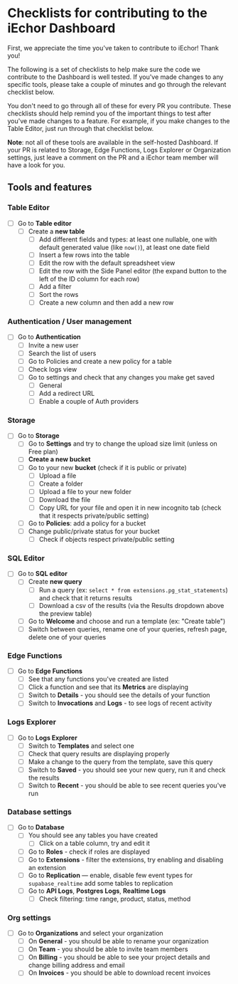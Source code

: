 # Checklists for contributing to the iEchor Dashboard

First, we appreciate the time you've taken to contribute to iEchor! Thank you!

The following is a set of checklists to help make sure the code we contribute to the Dashboard is well tested. If you've made changes to any specific tools, please take a couple of minutes and go through the relevant checklist below.

You don't need to go through all of these for every PR you contribute. These checklists should help remind you of the important things to test after you've made changes to a feature. For example, if you make changes to the Table Editor, just run through that checklist below.

**Note**: not all of these tools are available in the self-hosted Dashboard. If your PR is related to Storage, Edge Functions, Logs Explorer or Organization settings, just leave a comment on the PR and a iEchor team member will have a look for you.

## Tools and features

### Table Editor

- [ ] Go to **Table editor**
  - [ ] Create a **new table**
    - [ ] Add different fields and types: at least one nullable, one with default generated value (like `now()`), at least one date field
    - [ ] Insert a few rows into the table
    - [ ] Edit the row with the default spreadsheet view
    - [ ] Edit the row with the Side Panel editor (the expand button to the left of the ID column for each row)
    - [ ] Add a filter
    - [ ] Sort the rows
    - [ ] Create a new column and then add a new row

### Authentication / User management

- [ ] Go to **Authentication**
  - [ ] Invite a new user
  - [ ] Search the list of users
  - [ ] Go to Policies and create a new policy for a table
  - [ ] Check logs view
  - [ ] Go to settings and check that any changes you make get saved
    - [ ] General
    - [ ] Add a redirect URL
    - [ ] Enable a couple of Auth providers

### Storage

- [ ] Go to **Storage**
  - [ ] Go to **Settings** and try to change the upload size limit (unless on Free plan)
  - [ ] **Create a new bucket**
  - [ ] Go to your new **bucket** (check if it is public or private)
    - [ ] Upload a file
    - [ ] Create a folder
    - [ ] Upload a file to your new folder
    - [ ] Download the file
    - [ ] Copy URL for your file and open it in new incognito tab (check that it respects private/public setting)
  - [ ] Go to **Policies**: add a policy for a bucket
  - [ ] Change public/private status for your bucket
    - [ ] Check if objects respect private/public setting

### SQL Editor

- [ ] Go to **SQL editor**
  - [ ] Create **new query**
    - [ ] Run a query (ex: `select * from extensions.pg_stat_statements`) and check that it returns results
    - [ ] Download a csv of the results (via the Results dropdown above the preview table)
  - [ ] Go to **Welcome** and choose and run a template (ex: "Create table")
  - [ ] Switch between queries, rename one of your queries, refresh page, delete one of your queries

### Edge Functions

- [ ] Go to **Edge Functions**
  - [ ] See that any functions you've created are listed
  - [ ] Click a function and see that its **Metrics** are displaying
  - [ ] Switch to **Details** - you should see the details of your function
  - [ ] Switch to **Invocations** and **Logs** - to see logs of recent activity

### Logs Explorer

- [ ] Go to **Logs Explorer**
  - [ ] Switch to **Templates** and select one
  - [ ] Check that query results are displaying properly
  - [ ] Make a change to the query from the template, save this query
  - [ ] Switch to **Saved** - you should see your new query, run it and check the results
  - [ ] Switch to **Recent** - you should be able to see recent queries you've run

### Database settings

- [ ] Go to **Database**
  - [ ] You should see any tables you have created
    - [ ] Click on a table column, try and edit it
  - [ ] Go to **Roles** - check if roles are displayed
  - [ ] Go to **Extensions** - filter the extensions, try enabling and disabling an extension
  - [ ] Go to **Replication** — enable, disable few event types for `supabase_realtime` add some tables to replication
  - [ ] Go to **API Logs**, **Postgres Logs**, **Realtime Logs**
    - [ ] Check filtering: time range, product, status, method

### Org settings

- [ ] Go to **Organizations** and select your organization
  - [ ] On **General** - you should be able to rename your organization
  - [ ] On **Team** - you should be able to invite team members
  - [ ] On **Billing** - you should be able to see your project details and change billing address and email
  - [ ] On **Invoices** - you should be able to download recent invoices
